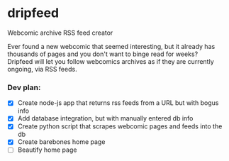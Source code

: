 # dripfeed
Webcomic archive RSS feed creator

Ever found a new webcomic that seemed interesting, but it already has thousands of pages and you don't want to binge read for weeks?  
Dripfeed will let you follow webcomics archives as if they are currently ongoing, via RSS feeds.

### Dev plan:
* [X] Create node-js app that returns rss feeds from a URL but with bogus info
* [X] Add database integration, but with manually entered db info
* [X] Create python script that scrapes webcomic pages and feeds into the db
* [X] Create barebones home page
* [ ] Beautify home page
